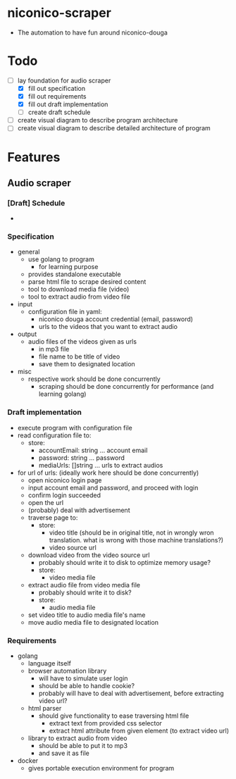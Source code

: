 # niconico-scraper
- The automation to have fun around niconico-douga

# Todo
- [ ] lay foundation for audio scraper
  - [x] fill out specification
  - [x] fill out requirements
  - [x] fill out draft implementation
  - [ ] create draft schedule
- [ ] create visual diagram to describe program architecture
- [ ] create visual diagram to describe detailed architecture of program

# Features
## Audio scraper
### [Draft] Schedule
- 

### Specification
- general
  - use golang to program
    - for learning purpose
  - provides standalone executable
  - parse html file to scrape desired content
  - tool to download media file (video)
  - tool to extract audio from video file
- input
  - configuration file in yaml:
    - niconico douga account credential (email, password)
    - urls to the videos that you want to extract audio
- output
  - audio files of the videos given as urls
    - in mp3 file
    - file name to be title of video
    - save them to designated location
- misc
  - respective work should be done concurrently
    - scraping should be done concurrently for performance (and learning golang)

### Draft implementation
- execute program with configuration file
- read configuration file to:
  - store:
    - accountEmail: string ... account email
    - password: string ... password
    - mediaUrls: []string ... urls to extract audios
- for url of urls: (ideally work here should be done concurrently)
  - open niconico login page
  - input account email and password, and proceed with login
  - confirm login succeeded
  - open the url
  - (probably) deal with advertisement
  - traverse page to:
    - store:
      - video title (should be in original title, not in wrongly wron translation. what is wrong with those machine translations?)
      - video source url
  - download video from the video source url
    - probably should write it to disk to optimize memory usage?
    - store:
      - video media file
  - extract audio file from video media file
    - probably should write it to disk?
    - store:
      - audio media file
  - set video title to audio media file's name
  - move audio media file to designated location


### Requirements
- golang
  - language itself
  - browser automation library
    - will have to simulate user login
    - should be able to handle cookie?
    - probably will have to deal with advertisement, before extracting video url?
  - html parser
    - should give functionality to ease traversing html file
      - extract text from provided css selector
      - extract html attribute from given element (to extract video url)
  - library to extract audio from video
    - should be able to put it to mp3
    - and save it as file
- docker
  - gives portable execution environment for program

